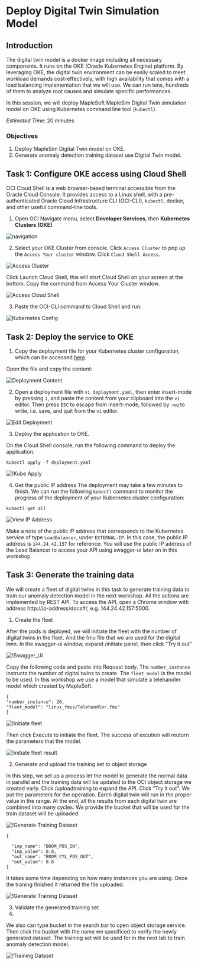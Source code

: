 # Deploy Digital Twin Simulation Model


## Introduction
The digital twin model is a docker image including all necessary components. It runs on the OKE (Oracle Kubernetes Engine) platform. By leveraging OKE, the digital twin environment can be easily scaled to meet workload demands cost-effectively, with high availability that comes with a load balancing implementation that we will use. We can run tens, hundreds of them to analyze root causes and simulate specific performances.

In this session, we will deploy MapleSoft MapleSim Digital Twin simulation model on OKE using Kubernetes command line tool (`kubectl`).

*Estimated Time*: 20 minutes



### Objectives
1. Deploy MapleSim Digital Twin model on OKE.
2. Generate anomaly detection training dataset use Digital Twin model.


## Task 1: Configure OKE access using Cloud Shell

OCI Cloud Shell is a web browser-based terminal accessible from the Oracle Cloud Console. It provides access to a Linux shell, with a pre-authenticated Oracle Cloud Infrastructure CLI (OCI-CLI), `kubectl`, docker, and other useful command-line tools.
1. Open OCI Navigate menu, select **Developer Services**, then **Kubernetes Clusters (OKE)**. 

![navigation](./images/navigation_menu.png)

2. Select your OKE Cluster from console. Click `Access Cluster` to pop up the `Access Your cluster` window. Click `Cloud Shell Access`.

![Access Cluster](./images/access-cluster.png)

Click Launch Cloud Shell, this will start Cloud Shell on your screen at the bottom. Copy the command from Access Your Cluster window.

![Access Cloud Shell](./images/launch_cloud_shell.png)


3. Paste the OCI-CLI command to Cloud Shell and run:

![Kubernetes Config](./images/cloud-console-kube.png)

## Task 2: Deploy the service to OKE

1. Copy the deployment file for your Kubernetes cluster configuration, which can be accessed [here](https://github.com/tonyora/oci/blob/main/digital-twin/02-deploy-digitaltwin-simulation/file/digitaltwin.yaml).

Open the file and copy the content:

![Deployment Content](https://objectstorage.us-phoenix-1.oraclecloud.com/p/y6hR92uVv6ejfNClhLM4wm0rftcHOasu_u9twwSl0T-XxQpS8zfB62XJyhMQAXRE/n/axvpeemzqcaf/b/cw-file/o/deployment.yaml)

2. Open a deployment file with `vi deployment.yaml`, then enter insert-mode by pressing `i`, and paste the content from your clipboard into the `vi` editor. Then press `ESC` to escape from insert-mode, followed by `:wq` to write, i.e. save, and quit from the `vi` editor.

![Edit Deployment](./images/edit-deployment.png)

3. Deploy the application to OKE. 

On the Cloud Shell console, run the following command to deploy the application.

`kubectl apply -f deployment.yaml`

![!Kube Apply](./images/kube-apply.png)

4. Get the public IP address
The deployment may take a few minutes to finish. We can run the following `kubectl` command to monitor the progress of the deployment of your Kubernetes cluster configuration:

`kubectl get all`

![View IP Address](./images/view-kubenetes.png)

Make a note of the public IP address that corresponds to the Kubernetes service of type `LoadBalancer`, under `EXTERNAL-IP`. In this case, the public IP address is `144.24.42.157` for reference. You will use the public IP address of the Load Balancer to access your API using swagger-ui  later on in this workshop.

## Task 3: Generate the training data

We will create a fleet of digital twins in this task to generate training data to train our anomaly detection model in the next workshop. All the actions are implemented by REST API. To access the API, open a Chrome window with address http://ip-address/docs#/, e.g. 144.24.42.157:5000.

1. Create the fleet

After the pods is deployed, we will initiate the fleet with the number of digital twins in the fleet. And the fmu file that we are used for the digital twin. In the swagger-ui window, expand /initiate panel, then click "Try it out" 

![!Swagger_UI](./images/swagger-ui-panel.png)

Copy the following code and paste into Request body. The `number_instance` instructs the number of digital twins to create. The `fleet_model` is the model to be used. In this workshop we use a model that simulate a telehandler model which created by MapleSoft. 

~~~
{
"number_instance": 20,
"fleet_model": "linux_fmus/Telehandler.fmu"
}
~~~

![!initiate fleet](./images/initiate-fleet.png)

Then click Execute to initiate the fleet. The success of excution will reuturn the parameters that the model.

![!initiate fleet result](./images/initiate-fleet-res.png)

2. Generate and upload the training set to object storage

In this step, we set up a process let the model to generate the normal data in parallel and the training data will be updated to the OCI object storage we created early. Click /uploadtraining to expand the API. Click "Try it out". We put the parameters for the operation. Earch digital twin will run in the proper value in the range. At the end, all the results from each digital twin are combined into many cycles. We provide the bucket that will be used for the train dataset will be uploaded.

![!Generate Training Dataset](./images/generate-training.png)

~~~
{
 
  "inp_name": "BOOM_POS_IN",
  "inp_value": 0.8,
  "out_name": "BOOM_CYL_POS_OUT",
  "out_value": 0.8
}
~~~

It takes some time depending on how many instances you are using. Once the traning finished it returned the file uploaded. 

![!Generate Training Dataset](./images/generate-training.png)

3. Validate the generated training set
4. 
We also can type bucket in the search bar to open object storage service. Then click the bucket with the name we specificed to verify the newly generated dataset. The training set will be used for in the next lab to train anomaly detection model.

![!Training Dataset](./images/training-bucket.png)

